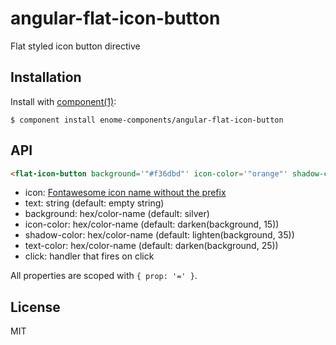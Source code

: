 
# angular-flat-icon-button

  Flat styled icon button directive

## Installation

  Install with [component(1)](http://component.io):

    $ component install enome-components/angular-flat-icon-button

## API

```html
<flat-icon-button background='"#f36dbd"' icon-color='"orange"' shadow-color='"orange"' text-color='"white"' icon='"off"' click='click()' text='"This is a really long text"'></flat-icon-button>
```

- icon: [Fontawesome icon name without the prefix](http://fortawesome.github.io/Font-Awesome/cheatsheet/)
- text: string (default: empty string)
- background:   hex/color-name (default: silver)
- icon-color:   hex/color-name (default: darken(background, 15))
- shadow-color: hex/color-name (default: lighten(background, 35))
- text-color:   hex/color-name (default: darken(background, 25))
- click: handler that fires on click

All properties are scoped with `{ prop: '=' }`.

## License

  MIT
